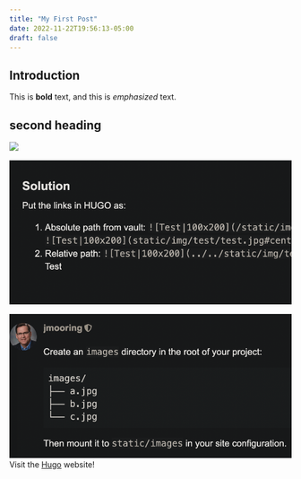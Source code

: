 ```yaml
---
title: "My First Post"
date: 2022-11-22T19:56:13-05:00
draft: false
---
```


## Introduction

This is **bold** text, and this is *emphasized* text.

## second heading
![](Pasted%20image%2020221203125847.png)



![](./Attachments/Pasted%20image%2020221203120300.png)

![pasted image](../../images/Pasted%20image%2020221203123146.png)
Visit the [Hugo](https://gohugo.io) website!
